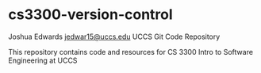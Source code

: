 # cs3300-version-control

Joshua Edwards jedwar15@uccs.edu UCCS Git Code Repository

This repository contains code and resources for CS 3300 Intro to Software Engineering at UCCS
